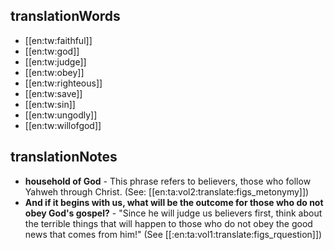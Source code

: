## translationWords

* [[en:tw:faithful]]
* [[en:tw:god]]
* [[en:tw:judge]]
* [[en:tw:obey]]
* [[en:tw:righteous]]
* [[en:tw:save]]
* [[en:tw:sin]]
* [[en:tw:ungodly]]
* [[en:tw:willofgod]]

## translationNotes

* **household of God** - This phrase refers to believers, those who follow Yahweh through Christ. (See: [[en:ta:vol2:translate:figs_metonymy]])
* **And if it begins with us, what will be the outcome for those who do not obey God's gospel?** - "Since he will judge us believers first, think about the terrible things that will happen to those who do not obey the good news that comes from him!" (See [[:en:ta:vol1:translate:figs_rquestion]])
